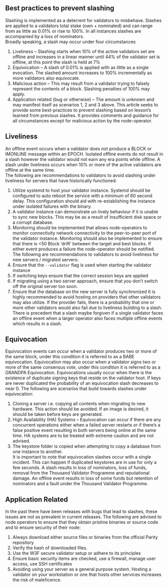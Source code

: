 ## Best practices to prevent slashing

Slashing is implemented as a deterrent for validators to misbehave. Slashes are applied to a validators total stake (own + nominated) and can range from as little as 0.01% or rise to 100%.  In all instances slashes are accompanied by a loss of nominators.  
Broadly speaking, a slash may occur under four circumstances
1.	Liveliness – Slashing starts when 10% of the active validators set are offline and increases in a linear manner until 44% of the validator set is offline, at this point the slash is held at 7% 
2.	Equivocation – A slash of 0.01% is applied with as little as a single evocation.   The slashed amount increases to 100% incrementally as more validators also equivocate.
3.	Malicious action – This may result from a validator trying to falsely represent the contents of a block.  Slashing penalties of 100% may apply.
4.	Application related (bug or otherwise) – The amount is unknown and may manifest itself as scenarios 1, 2 and 3 above.
This article seeks to provide some best-practices to prevent slashing based on lesson’s learned from previous slashes.  It provides comments and guidance for all circumstances except for malicious action by the node-operator.

## Liveliness
An offline event occurs when a validator does not produce a BLOCK or IMONLINE message within an EPOCH.  Isolated offline events do not result in a slash however the validator would not earn any era points while offline.
A slash under liveliness occurs when 10% or more of the active validators are offline at the same time.  
The following are recommendations to validators to avoid slashing under liveliness for servers that have historically functioned:
1.	Utilize systemd to host your validator instance.  Systemd should be configured to auto reboot the service with a minimum of 60 second delay.  This configuration should aid with re-establishing the instance under isolated failures with the binary.  
2.	A validator instance can demonstrate un-lively behaviour if it is unable to sync new blocks.  This may be as a result of insufficient disk space or a corrupt database.
3.	Monitoring should be implemented that allows node-operators to monitor connectivity network connectivity to the peer-to-peer port of the validator instance.  Monitoring should also be implemented to ensure that there is <50 Block ‘drift’ between the target and best blocks.  If either event produces a failure the node-operator should be notified.
The following are recommendations to validators to avoid liveliness for new servers / migrated servers:
4.	Ensure that the `--validator` flag is used when starting the validator instance
5.	If switching keys ensure that the correct session keys are applied
6.	If migrating using a two server approach, ensure that you don’t switch off the original server too soon.
7.	Ensure that the database on the new server is fully synchronized
It is highly recommended to avoid hosting on providers that other validators may also utilize.  If the provider fails, there is a probability that one or more other validators would also fail due to liveliness building to a slash.  
There is precedent that a slash maybe forgiven if a single validator faces an offline event when a larger operator also faces multiple offline events which results in a slash.

## Equivocation 
Equivocation events can occur when a validator produces two or more of the same block, under this condition it is referred to as a BABE equivocation.  Equivocation may also occur when a validator signs two or more of the same consensus vote, under this condition it is referred to as a GRANDPA Equivocation.
Equivocations usually occur when there is the existence of duplicate signing keys that reside on the validator host.  If keys are never duplicated the probability of an equivocation slash decreases to near 0.
The following are scenarios that build towards slashes under equivocation:
1.	Cloning a server i.e. copying all contents when migrating to new hardware.  This action should be avoided.  If an image is desired, it should be taken before keys are generated.
2.	High Availability (HA) Systems – Equivocation can occur if there are any concurrent operations either when a failed server restarts or if there’s a false positive event resulting in both servers being online at the same time.  HA systems are to be treated with extreme caution and are not advised.
3.	The keystore folder is copied when attempting to copy a database from one instance to another.  
It is important to note that equivocation slashes occur with a single incident.  This can happen if duplicated keystores are in use for only a few seconds.  A slash results in loss of nominators, loss of funds, removal from the Thousand Validator Programme and reputational damage.  An offline event results in loss of some funds but retention of nominators and a fault under the Thousand Validator Programme.  

## Application Related
In the past there have been releases with bugs that lead to slashes, these issues are not as prevalent in current releases.  The following are advised to node operators to ensure that they obtain pristine binaries or source code and to ensure security of their node:
1.	Always download either source files or binaries from the official Parity repository
2.	Verify the hash of downloaded files.
3.	Use the W3F secure validator setup or adhere to its principles
4.	Ensure basic security items are checked, use a firewall, manage user access, use SSH certificates
5.	Avoiding using your server as a general purpose system.  Hosting a validator on your workstation or one that hosts other services increases the risk of maleficence.
